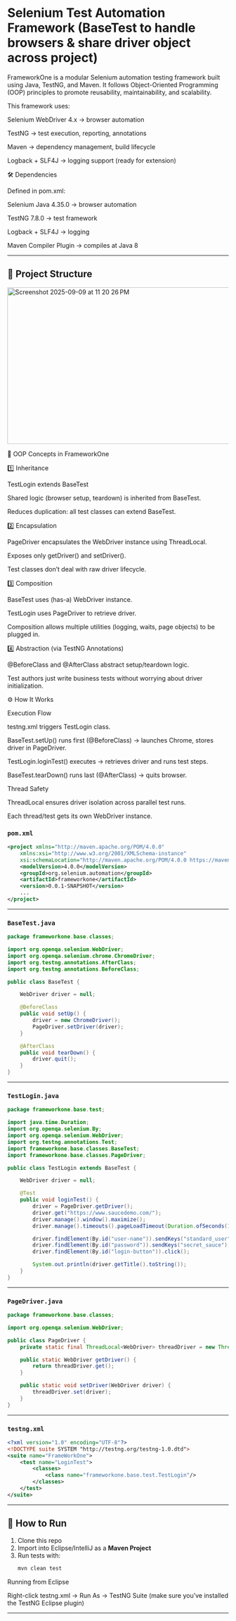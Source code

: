 # Selenium Test Automation Framework (BaseTest to handle browsers & share driver object across project)

FrameworkOne is a modular Selenium automation testing framework built using Java, TestNG, and Maven.
It follows Object-Oriented Programming (OOP) principles to promote reusability, maintainability, and scalability.

This framework uses:

Selenium WebDriver 4.x → browser automation

TestNG → test execution, reporting, annotations

Maven → dependency management, build lifecycle

Logback + SLF4J → logging support (ready for extension)


🛠 Dependencies

Defined in pom.xml:

Selenium Java 4.35.0 → browser automation

TestNG 7.8.0 → test framework

Logback + SLF4J → logging

Maven Compiler Plugin → compiles at Java 8

---

## 📌 Project Structure  

<img width="767" height="356" alt="Screenshot 2025-09-09 at 11 20 26 PM" src="https://github.com/user-attachments/assets/2953891c-a8d8-4965-9638-dea5922cde9c" />

🧩 OOP Concepts in FrameworkOne

1️⃣ Inheritance

TestLogin extends BaseTest

Shared logic (browser setup, teardown) is inherited from BaseTest.

Reduces duplication: all test classes can extend BaseTest.

2️⃣ Encapsulation

PageDriver encapsulates the WebDriver instance using ThreadLocal.

Exposes only getDriver() and setDriver().

Test classes don’t deal with raw driver lifecycle.

3️⃣ Composition

BaseTest uses (has-a) WebDriver instance.

TestLogin uses PageDriver to retrieve driver.

Composition allows multiple utilities (logging, waits, page objects) to be plugged in.

4️⃣ Abstraction (via TestNG Annotations)

@BeforeClass and @AfterClass abstract setup/teardown logic.

Test authors just write business tests without worrying about driver initialization.



⚙️ How It Works

Execution Flow

testng.xml triggers TestLogin class.

BaseTest.setUp() runs first (@BeforeClass) → launches Chrome, stores driver in PageDriver.

TestLogin.loginTest() executes → retrieves driver and runs test steps.

BaseTest.tearDown() runs last (@AfterClass) → quits browser.

Thread Safety

ThreadLocal<WebDriver> ensures driver isolation across parallel test runs.

Each thread/test gets its own WebDriver instance.



### `pom.xml`
```xml
<project xmlns="http://maven.apache.org/POM/4.0.0"
    xmlns:xsi="http://www.w3.org/2001/XMLSchema-instance"
    xsi:schemaLocation="http://maven.apache.org/POM/4.0.0 https://maven.apache.org/xsd/maven-4.0.0.xsd">
    <modelVersion>4.0.0</modelVersion>
    <groupId>org.selenium.automation</groupId>
    <artifactId>frameworkone</artifactId>
    <version>0.0.1-SNAPSHOT</version>
    ...
</project>
```

---

### `BaseTest.java`
```java
package frameworkone.base.classes;

import org.openqa.selenium.WebDriver;
import org.openqa.selenium.chrome.ChromeDriver;
import org.testng.annotations.AfterClass;
import org.testng.annotations.BeforeClass;

public class BaseTest {

    WebDriver driver = null;

    @BeforeClass
    public void setUp() {
        driver = new ChromeDriver();
        PageDriver.setDriver(driver);
    }

    @AfterClass
    public void tearDown() {
        driver.quit();
    }
}
```

---

### `TestLogin.java`
```java
package frameworkone.base.test;

import java.time.Duration;
import org.openqa.selenium.By;
import org.openqa.selenium.WebDriver;
import org.testng.annotations.Test;
import frameworkone.base.classes.BaseTest;
import frameworkone.base.classes.PageDriver;

public class TestLogin extends BaseTest {

    WebDriver driver = null;

    @Test
    public void loginTest() {
        driver = PageDriver.getDriver();
        driver.get("https://www.saucedemo.com/");
        driver.manage().window().maximize();
        driver.manage().timeouts().pageLoadTimeout(Duration.ofSeconds(10));

        driver.findElement(By.id("user-name")).sendKeys("standard_user");
        driver.findElement(By.id("password")).sendKeys("secret_sauce");
        driver.findElement(By.id("login-button")).click();

        System.out.println(driver.getTitle().toString());
    }
}
```

---

### `PageDriver.java`
```java
package frameworkone.base.classes;

import org.openqa.selenium.WebDriver;

public class PageDriver {
    private static final ThreadLocal<WebDriver> threadDriver = new ThreadLocal<WebDriver>();

    public static WebDriver getDriver() {
        return threadDriver.get();
    }

    public static void setDriver(WebDriver driver) {
        threadDriver.set(driver);
    }
}
```

---

### `testng.xml`
```xml
<?xml version="1.0" encoding="UTF-8"?>
<!DOCTYPE suite SYSTEM "http://testng.org/testng-1.0.dtd">
<suite name="FrameWorkOne">
    <test name="LoginTest">
        <classes>
            <class name="frameworkone.base.test.TestLogin"/>
        </classes>
    </test>
</suite>
```

---

## 🚀 How to Run  
1. Clone this repo  
2. Import into Eclipse/IntelliJ as a **Maven Project**  
3. Run tests with:  
   ```bash
   mvn clean test
   ```

Running from Eclipse

Right-click testng.xml → Run As → TestNG Suite
(make sure you’ve installed the TestNG Eclipse plugin)

--- 
